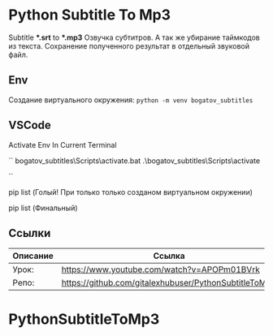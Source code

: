 # Python Subtitle To Mp3
Subtitle __*.srt__ to __*.mp3__
Озвучка субтитров. А так же убирание таймкодов из текста.
Сохранение полученного результат в отдельный звуковой файл.

## Env
Создание виртуального окружения:
``python -m venv bogatov_subtitles``

## VSCode
Activate Env In Current Terminal

``
bogatov_subtitles\Scripts\activate.bat .\bogatov_subtitles\Scripts\activate 

``

pip list (Голый! При только только созданом виртуальном окружении)

pip list (Финальный)
<!-- certifi            2023.5.7
charset-normalizer 3.1.0
click              8.1.3
colorama           0.4.6
gTTS               2.3.2
idna               3.4
pip                21.2.4
requests           2.31.0
setuptools         58.1.0
urllib3            2.0.2 -->




## Ссылки
| Описание | Ссылка |
| ------ | ------ |
Урок: | https://www.youtube.com/watch?v=APOPm01BVrk
Репо: | https://github.com/gitalexhubuser/PythonSubtitleToMp3
# PythonSubtitleToMp3
